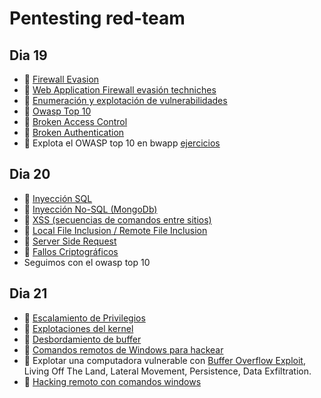 # Pentesting red-team



## Dia 19


- 📗 [Firewall Evasion](./firewall-evasion.md)
- 📗 [Web Application Firewall evasión techniches](./firewall-evasion-techniques.md)
- 📗 [Enumeración y explotación de vulnerabilidades](./vulnerabilities-enumeration-exploitation.md)
- 📗 [Owasp Top 10](./xss-cross-site-scripting.es.md)
- 📗 [Broken Access Control](./broken-access-control.md)
- 📗 [Broken Authentication](./broken-authentication.md)
- 🧪 Explota el OWASP top 10 en bwapp [ejercicios](https://github.com/breatheco-de/owasp-top10-exercises)


## Dia 20

- 📗 [Inyección SQL](./sql-injection.md)
- 📗 [Inyección No-SQL (MongoDb)](./no-sql-injection-mongodb.md)
- 📗 [XSS (secuencias de comandos entre sitios)](./xss-cross-site-scripting.md)
- 📗 [Local File Inclusion / Remote File Inclusion](./local-file-inclusion-remote-file-inclusion.md)
- 📗 [Server Side Request](./server-side-request-forgery.md)
- 📗 [Fallos Criptográficos](./cryptographic-failures.md)
- Seguimos con el owasp top 10
  
## Dia 21

- 📗 [Escalamiento de Privilegios](./privilege-escalation.md)
- 📗 [Explotaciones del kernel](./kernel-exploit.md)
- 📗 [Desbordamiento de buffer](./buffer-overflow.md)
- 📗 [Comandos remotos de Windows para hackear](./windows-remote-hacking-commands.md)
- 🧪 Explotar una computadora vulnerable con [Buffer Overflow Exploit](https://github.com/breatheco-de/buffer-overflow-exploit-project), Living Off The Land, Lateral Movement, Persistence, Data Exfiltration.
- 🧪 [Hacking remoto con comandos windows](https://github.com/breatheco-de/commands-for-remote-hacking)
   



